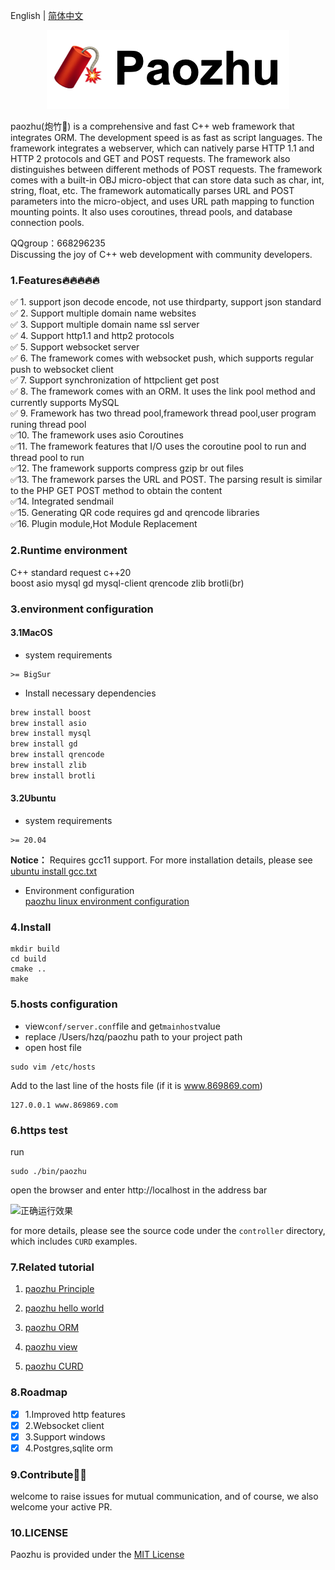 English | [简体中文](README_CN.md)
<div style="text-align: center">
<img alt="paozhu logo" src="docs/images/logo.png">
</div>

paozhu(炮竹🧨) is a comprehensive and fast C++ web framework that integrates ORM. The development speed is as
fast as script languages. The framework integrates a webserver, which can natively parse HTTP 1.1 and HTTP 2 protocols
and GET and POST requests. The framework also distinguishes between different methods of POST requests. The framework
comes with a built-in OBJ micro-object that can store data such as char, int, string, float, etc. The framework
automatically parses URL and POST parameters into the micro-object, and uses URL path mapping to function mounting
points. It also uses coroutines, thread pools, and database connection pools.


QQgroup：668296235  
Discussing the joy of C++ web development with community developers.

### 1.Features🔥🔥🔥🔥🔥

✅ 1. support json decode encode, not use thirdparty, support json standard  
✅ 2. Support multiple domain name websites  
✅ 3. Support multiple domain name ssl server  
✅ 4. Support http1.1 and http2 protocols  
✅ 5. Support websocket server  
✅ 6. The framework comes with websocket push, which supports regular push to websocket client  
✅ 7. Support synchronization of httpclient get post  
✅ 8. The framework comes with an ORM. It uses the link pool method and currently supports MySQL  
✅ 9. Framework has two thread pool,framework thread pool,user program runing thread pool  
✅10. The framework uses asio Coroutines  
✅11. The framework features that I/O uses the coroutine pool to run and thread pool to run  
✅12. The framework supports compress gzip br out files  
✅13. The framework parses the URL and POST. The parsing result is similar to the PHP GET POST method to obtain the
content  
✅14. Integrated sendmail  
✅15. Generating QR code requires gd and qrencode libraries  
✅16. Plugin module,Hot Module Replacement


### 2.Runtime environment

C++ standard request c++20   
boost asio mysql gd mysql-client qrencode
zlib brotli(br)


### 3.environment configuration

#### 3.1MacOS

- system requirements

```
>= BigSur
```
- Install necessary dependencies
```bash
brew install boost
brew install asio
brew install mysql
brew install gd
brew install qrencode
brew install zlib
brew install brotli
```

#### 3.2Ubuntu

- system requirements

```
>= 20.04
```
**Notice：** Requires gcc11 support. For more installation details, please see [ubuntu install gcc.txt](ubuntu%20install%20gcc.txt)

- Environment configuration  
[paozhu linux environment configuration](https://github.com/hggq/paozhu/wiki/linux-%E7%8E%AF%E5%A2%83%E9%85%8D%E7%BD%AE)

### 4.Install

```shell
mkdir build
cd build
cmake ..
make
```

### 5.hosts configuration

- view`conf/server.conf`file and get`mainhost`value
- replace /Users/hzq/paozhu path to your project path
- open host file

```shell
sudo vim /etc/hosts
```

Add to the last line of the hosts file (if it is www.869869.com)

```text
127.0.0.1 www.869869.com
```

### 6.https test

run

```shell
sudo ./bin/paozhu 
```

open the browser and enter http://localhost in the address bar

![正确运行效果](https://github.com/hggq/paozhu/blob/main/www/default/firstrun.jpg)

for more details, please see the source code under the `controller` directory, which includes `CURD` examples.

###  7.Related tutorial

1. [paozhu Principle](https://github.com/hggq/paozhu/wiki/paozhu-cpp-web-framework-%E6%A1%86%E6%9E%B6%E5%8E%9F%E7%90%86)

2. [paozhu hello world](https://github.com/hggq/paozhu/wiki/paozhu-%E6%A1%86%E6%9E%B6hello-world)

3. [paozhu ORM](https://github.com/hggq/paozhu/wiki/paozhu-%E6%A1%86%E6%9E%B6ORM%E5%85%A5%E9%97%A8)

4. [paozhu view](https://github.com/hggq/paozhu/wiki/paozhu-%E6%A1%86%E6%9E%B6view-%E8%A7%86%E5%9B%BE%E5%85%A5%E9%97%A8)

5. [paozhu CURD](https://github.com/hggq/paozhu/wiki/paozhu-%E6%A1%86%E6%9E%B6-CRUD-%E6%95%99%E7%A8%8B)

### 8.Roadmap

* [x] 1.Improved http features  
* [x] 2.Websocket client  
* [x] 3.Support windows  
* [x] 4.Postgres,sqlite orm  

### 9.Contribute👏👋

welcome to raise issues for mutual communication, and of course, we also welcome your active PR.


### 10.LICENSE

Paozhu is provided under the [MIT License](LICENSE)
